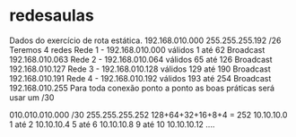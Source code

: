 # redesaulas
Dados do exercício de rota estática.
192.168.010.000 
255.255.255.192   /26
Teremos 4 redes
	Rede 1 - 192.168.010.000 
		válidos 1 até 62
		Broadcast 192.168.010.063
	Rede 2 - 192.168.010.064 
		válidos 65 até 126
		Broadcast 192.168.010.127
	Rede 3 - 192.168.010.128 
		válidos 129 até 190
		Broadcast 192.168.010.191
	Rede 4 - 192.168.010.192 
		válidos 193 até 254
		Broadcast 192.168.010.255
Para toda conexão ponto a ponto as boas práticas será usar um /30

010.010.010.000 /30
255.255.255.252
		128+64+32+16+8+4 = 252
10.10.10.0
	1 até 2
10.10.10.4
	5 até 6
10.10.10.8
	9 até 10
10.10.10.12
....
